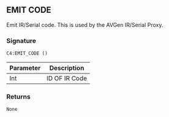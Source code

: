 ## EMIT CODE

Emit IR/Serial code. This is used by the AVGen IR/Serial Proxy.


### Signature

`C4:EMIT_CODE ()`


| Parameter | Description |
| --- | --- |
| Int | ID OF IR Code |


### Returns

`None`